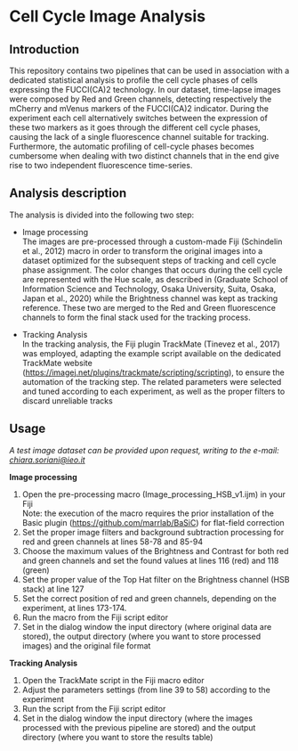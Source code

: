 # Cell Cycle Image Analysis

## Introduction

This repository contains two pipelines that can be used in association with a dedicated statistical analysis to profile the cell cycle phases of cells expressing the FUCCI(CA)2 technology. 
In our dataset, time-lapse images were composed by Red and Green channels, detecting respectively the mCherry and mVenus markers of the FUCCI(CA)2 indicator. During the experiment each cell alternatively switches between the expression of these two markers as it goes through the different cell cycle phases, causing the lack of a single fluorescence channel suitable for tracking. Furthermore, the automatic profiling of cell-cycle phases becomes cumbersome when dealing with two distinct channels that in the end give rise to two independent fluorescence time-series.

## Analysis description

The analysis is divided into the following two step:

- Image processing <br>
   The images are pre-processed through a custom-made Fiji (Schindelin et al., 2012) macro in order to transform the original images into a dataset optimized for the subsequent steps of tracking and cell cycle phase assignment. The color changes that occurs during the cell cycle are represented with the Hue scale, as described in (Graduate School of Information Science and Technology, Osaka University, Suita, Osaka, Japan et al., 2020) while the Brightness channel was kept as tracking reference. These two are merged to the Red and Green fluorescence channels to form the final stack used for the tracking process.

- Tracking Analysis <br>
   In the tracking analysis, the Fiji plugin TrackMate (Tinevez et al., 2017) was employed, adapting the example script available on the dedicated TrackMate website (https://imagej.net/plugins/trackmate/scripting/scripting), to ensure the automation of the tracking step. The related parameters were selected and tuned according to each experiment, as well as the proper filters to discard unreliable tracks

## Usage

*A test image dataset can be provided upon request, writing to the e-mail: chiara.soriani@ieo.it*

**Image processing**

1)	Open the pre-processing macro (Image_processing_HSB_v1.ijm) in your Fiji <br>
Note: the execution of the macro requires the prior installation of the Basic plugin (https://github.com/marrlab/BaSiC) for flat-field correction
2)	Set the proper image filters and background subtraction processing for red and green channels at lines 58-78 and 85-94
3)	Choose the maximum values of the Brightness and Contrast for both red and green channels and set the found values at lines 116 (red) and 118 (green)
4)	Set the proper value of the Top Hat filter on the Brightness channel (HSB stack) at line 127
5)	 Set the correct position of red and green channels, depending on the experiment, at lines 173-174.
6)	Run the macro from the Fiji script editor
7)	Set in the dialog window the input directory (where original data are stored), the output directory (where you want to store processed images) and the original file format

**Tracking Analysis**

1)	Open the TrackMate script in the Fiji macro editor
2)	Adjust the parameters settings (from line 39 to 58) according to the experiment
3)	Run the script from the Fiji script editor
4)	Set in the dialog window the input directory (where the images processed with the previous pipeline are stored) and the output directory (where you want to store the results table)

